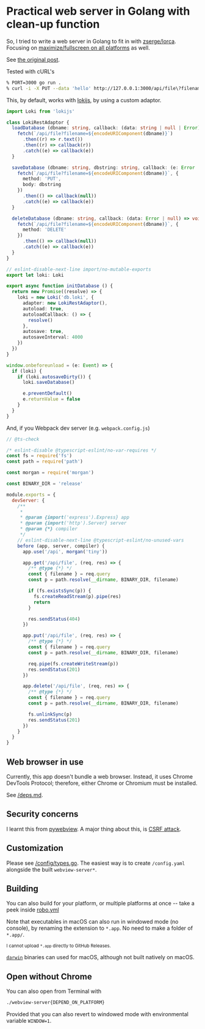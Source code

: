# Practical web server in Golang with clean-up function

So, I tried to write a web server in Golang to fit in with [zserge/lorca](https://github.com/zserge/lorca). Focusing on [maximize/fullscreen on all platforms](https://github.com/webview/webview/issues/458) as well.

See [the original post](https://dev.to/patarapolw/practical-web-server-in-vanilla-go-with-clean-up-function-i-don-t-really-know-what-i-am-doing-1nh5).

Tested with cURL's

```sh
% PORT=3000 go run .
% curl -i -X PUT --data 'hello' http://127.0.0.1:3000/api/file\?filename\=test.txt
```

This, by default, works with [lokijs](https://github.com/techfort/LokiJS), by using a custom adaptor.

```ts
import Loki from 'lokijs'

class LokiRestAdaptor {
  loadDatabase (dbname: string, callback: (data: string | null | Error) => void) {
    fetch(`/api/file?filename=${encodeURIComponent(dbname)}`)
      .then((r) => r.text())
      .then((r) => callback(r))
      .catch((e) => callback(e))
  }

  saveDatabase (dbname: string, dbstring: string, callback: (e: Error | null) => void) {
    fetch(`/api/file?filename=${encodeURIComponent(dbname)}`, {
      method: 'PUT',
      body: dbstring
    })
      .then(() => callback(null))
      .catch((e) => callback(e))
  }

  deleteDatabase (dbname: string, callback: (data: Error | null) => void) {
    fetch(`/api/file?filename=${encodeURIComponent(dbname)}`, {
      method: 'DELETE'
    })
      .then(() => callback(null))
      .catch((e) => callback(e))
  }
}

// eslint-disable-next-line import/no-mutable-exports
export let loki: Loki

export async function initDatabase () {
  return new Promise((resolve) => {
    loki = new Loki('db.loki', {
      adapter: new LokiRestAdaptor(),
      autoload: true,
      autoloadCallback: () => {
        resolve()
      },
      autosave: true,
      autosaveInterval: 4000
    })
  })
}

window.onbeforeunload = (e: Event) => {
  if (loki) {
    if (loki.autosaveDirty()) {
      loki.saveDatabase()

      e.preventDefault()
      e.returnValue = false
    }
  }
}
```

And, if you Webpack dev server (e.g. `webpack.config.js`)

```js
// @ts-check

/* eslint-disable @typescript-eslint/no-var-requires */
const fs = require('fs')
const path = require('path')

const morgan = require('morgan')

const BINARY_DIR = 'release'

module.exports = {
  devServer: {
    /**
     *
     * @param {import('express').Express} app
     * @param {import('http').Server} server
     * @param {*} compiler
     */
    // eslint-disable-next-line @typescript-eslint/no-unused-vars
    before (app, server, compiler) {
      app.use('/api', morgan('tiny'))

      app.get('/api/file', (req, res) => {
        /** @type {*} */
        const { filename } = req.query
        const p = path.resolve(__dirname, BINARY_DIR, filename)

        if (fs.existsSync(p)) {
          fs.createReadStream(p).pipe(res)
          return
        }

        res.sendStatus(404)
      })

      app.put('/api/file', (req, res) => {
        /** @type {*} */
        const { filename } = req.query
        const p = path.resolve(__dirname, BINARY_DIR, filename)

        req.pipe(fs.createWriteStream(p))
        res.sendStatus(201)
      })

      app.delete('/api/file', (req, res) => {
        /** @type {*} */
        const { filename } = req.query
        const p = path.resolve(__dirname, BINARY_DIR, filename)

        fs.unlinkSync(p)
        res.sendStatus(201)
      })
    }
  }
}
```

## Web browser in use

Currently, this app doesn't bundle a web browser. Instead, it uses Chrome DevTools Protocol; therefore, either Chrome or Chromium must be installed.

See [/deps.md](/deps.md).

## Security concerns

I learnt this from [pywebview](https://pywebview.flowrl.com/guide/security.html). A major thing about this, is [CSRF attack](https://www.owasp.org/index.php/Cross-Site_Request_Forgery_(CSRF)).

## Customization

Please see [/config/types.go](/config/types.go). The easiest way is to create `/config.yaml` alongside the built `webview-server*`.

## Building

You can also build for your platform, or multiple platforms at once -- take a peek inside [robo.yml](/robo.yml)

Note that executables in macOS can also run in windowed mode (no console), by renaming the extension to `*.app`. No need to make a folder of `*.app/`.

<small>I cannot upload <code>*.app</code> directly to GitHub Releases.</small>

[`darwin`](https://en.wikipedia.org/wiki/Darwin_%28operating_system%29) binaries can used for macOS, although not built natively on macOS.

## Open without Chrome

You can also open from Terminal with

```sh
./webview-server{DEPEND_ON_PLATFORM}
```

Provided that you can also revert to windowed mode with environmental variable `WINDOW=1`.
